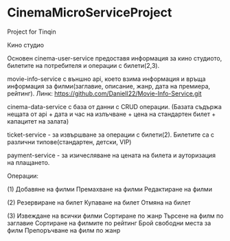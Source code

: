 # CinemaMicroServiceProject
Project for Tinqin

Кино студио

Основен cinema-user-service предоставя информация за кино студиото, билетите на потребителя и операции с билети(2,3).

movie-info-service с външно api, което взима информация и връща информация за филми(заглавие, описание, жанр, дата на премиера, рейтинг).
Линк: https://github.com/DanielI22/Movie-Info-Service.git

cinema-data-service с база от данни с CRUD операции.
(Базата съдържа нещата от api + дата и час на излъчване + цена на стандартен билет + капацитет на залата)

ticket-service - за извършване за операции с билети(2). Билетите са с различни типове(стандартен, детски, VIP)

payment-service - за изичесляване на цената на билета и ауторизация на плащането.


Операции:

(1)
Добавяне на филми
Премахване на филми
Редактиране на филми

(2)
Резервиране на билет
Купаване на билет
Отмяна на билет

(3)
Извеждане на всички филми
Сортиране по жанр
Търсене на филм по заглавие
Сортиране на филмите по рейтинг
Брой свободни места за филм
Препоръчване на филм по жанр
